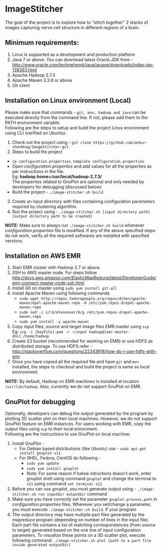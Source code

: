 # ImageStitcher

The goal of the project is to explore how to "stitch together" 2 stacks
of images capturing nerve cell structure in different regions of a
brain. 

## Minimum requirements:
1. Linux is supported as a development and production platform
2. Java 7 or above. You can download latest Oracle JDK from -
http://www.oracle.com/technetwork/java/javase/downloads/index-jsp-138363.html
3. Apache Hadoop 2.7.3
4. Apache Maven 3.3.9 or above
5. Git client

## Installation on Linux environment (Local)
Please make sure that commands - `git, mvn, hadoop and java` can be executed directly from the command line. 
If not, please add them to the PATH environment variable.  
Following are the steps to setup and build the project Linux environment using CLI (verified on Ubuntu): 

1. Check out the project using - `git clone https://github.com/ankur-shanbhag/ImageStitcher.git`
2. Steps to build the project
  * `cp configuration.properties.template configuration.properties`
  * Open _configuration.properties_ and add values for all the properties as per instructions in the file.   
    Eg: __hadoop.home=/usr/local/hadoop-2.7.3/__  
    The properties related to GnuPlot are optional and only needed by developers for debugging (discussed below)
  * Build the project - `./image-stitcher.sh build`
3. Create an input directory with files containing configuration parameters required by clustering algorithm.
4. Run the project using - `./image-stitcher.sh [input directory path] [output directory path to be created]`

**NOTE:** Make sure to always run `./image-stitcher.sh build` whenever _configuration.properties_ file is modified. If any of the above specified steps do not work, verify all the required softwares are installed with specified versions. 

## Installation on AWS EMR
1. Start EMR cluster with Hadoop 2.7 or above.
2. SSH to AWS master node. For steps follow http://docs.aws.amazon.com/ElasticMapReduce/latest/DeveloperGuide/emr-connect-master-node-ssh.html
3. Install Git on master using `sudo yum install git-all`
4. Install Apache Maven using following commands
   * `sudo wget http://repos.fedorapeople.org/repos/dchen/apache-maven/epel-apache-maven.repo -O /etc/yum.repos.d/epel-apache-maven.repo`
   * `sudo sed -i s/\$releasever/6/g /etc/yum.repos.d/epel-apache-maven.repo`
   * `sudo yum install -y apache-maven`
5. Copy input files, source and target image files EMR master using `scp`  
   Eg: `scp -i [keyFile].pem -r ~/input hadoop@[emr-master-dns]:/home/hadoop`
7. Create S3 bucket (recommended for working on EMR) or use HDFS as distributed storage. To use HDFS refer - http://stackoverflow.com/questions/22343918/how-do-i-use-hdfs-with-emr
6. Once you have copied all the required file and have `git` and `mvn` installed, the steps to checkout and build the project is same as local environment.  

**NOTE:** By default, Hadoop on EMR machines is installed at location `/usr/lib/hadoop`. Also, currently we do not support GnuPlot on EMR.

## GnuPlot for debugging
Optionally, developers can debug the output generated by the program by plotting 3D scatter plot on their local machines. However, we do not support GnuPlot feature on EMR instances. For users working with EMR, copy the output files using `scp` to their local enironment.  
Following are the instructions to use GnuPlot on local machine:

1. Install GnuPlot -
   * For Debian based distributions (like Ubuntu) use - `sudo apt-get install gnuplot-x11`
   * For RHEL, Fedora, CentOS do following -
     * `sudo yum update` 
     * `sudo yum install gnuplot`
     * Note: For some reason if below intructions doesn't work, enter gnuplot shell using command `gnuplot` and change the terminal to `x11` using command `set terminal x11`
2. Before you can use gnuplot, you must generate output using - `./image-stitcher.sh run inputDir outputDir` command
3. Make sure you have correctly set the parameter `gnuplot.process.path` in _configuration.properties_ files. Whenever you set/change a parameter, you must execute `./image-stitcher.sh build`. If your program 
4. The output directory may have multiple part files generated by the mapreduce program (depending on number of lines in the input file). Each part file contains a list of matching correspondences (from source to target) generated based on the one line of input configuration parameters. To visualize these points on a 3D scatter plot, execute following command:  `./image-stitcher.sh plot [path to a part file inside generated outputDir]` 
